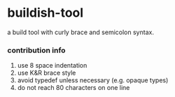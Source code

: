 # buildish-tool

a build tool with curly brace and semicolon syntax.

### contribution info

1. use 8 space indentation
2. use K&R brace style
3. avoid typedef unless necessary (e.g. opaque types)
4. do not reach 80 characters on one line